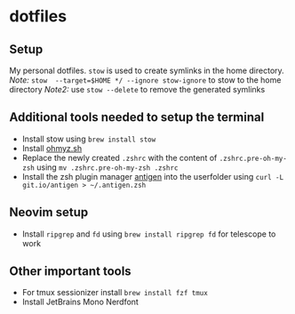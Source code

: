 # dotfiles

## Setup

My personal dotfiles. `stow` is used to create symlinks in the home directory.
_Note:_ `stow  --target=$HOME */ --ignore stow-ignore` to stow to the home directory
_Note2:_ use `stow --delete` to remove the generated symlinks


## Additional tools needed to setup the terminal

- Install stow using `brew install stow`
- Install [ohmyz.sh](https://ohmyz.sh/#install)
- Replace the newly created `.zshrc` with the content of `.zshrc.pre-oh-my-zsh`
  using `mv .zshrc.pre-oh-my-zsh .zshrc`
- Install the zsh plugin manager
  [antigen](https://github.com/zsh-users/antigen) into the userfolder using
  `curl -L git.io/antigen > ~/.antigen.zsh`

## Neovim setup

- Install `ripgrep` and `fd` using `brew install ripgrep fd` for telescope to work

## Other important tools

- For tmux sessionizer install `brew install fzf tmux`
- Install JetBrains Mono Nerdfont

